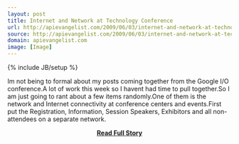 ```yaml
---
layout: post
title: Internet and Network at Technology Conference
url: http://apievangelist.com/2009/06/03/internet-and-network-at-technology-conference/
source: http://apievangelist.com/2009/06/03/internet-and-network-at-technology-conference/
domain: apievangelist.com
image: [Image]
---
```

{% include JB/setup %}<p>Im not being to formal about my posts coming together from the Google I/O conference.A lot of work this week so I havent had time to pull together.So I am just going to rant about a few items randomly.One of them is the network and Internet connectivity at conference centers and events.First put the Registration, Information, Session Speakers, Exhibitors and all non-attendees on a separate network.</p>
<center><p><a href="http://apievangelist.com/2009/06/03/internet-and-network-at-technology-conference/" style='padding:25px; font-sze:18px; font-weight: bold;'>Read Full Story</a></p></center>

